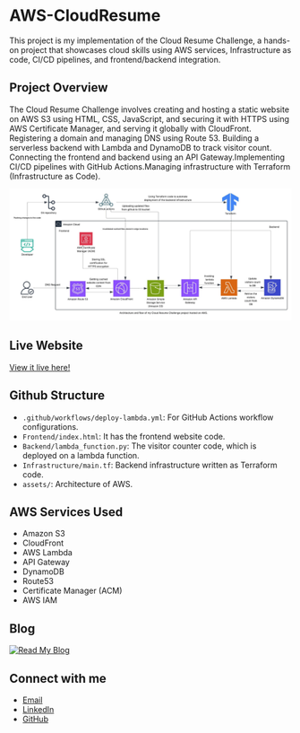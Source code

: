 # AWS-CloudResume                                               

This project is my implementation of the Cloud Resume Challenge, a hands-on project that showcases cloud skills using AWS services, Infrastructure as code, CI/CD pipelines, and frontend/backend integration.

## Project Overview
The Cloud Resume Challenge involves creating and hosting a static website on AWS S3 using HTML, CSS, JavaScript, and securing it with HTTPS using AWS Certificate Manager, and serving it globally with CloudFront. Registering a domain and managing DNS using Route 53. Building a serverless backend with Lambda and DynamoDB to track visitor count. Connecting the frontend and backend using an API Gateway.Implementing CI/CD pipelines with GitHub Actions.Managing infrastructure with Terraform (Infrastructure as Code).

![Architecture Diagram](assets/architecture.jpeg)

## Live Website
[View it live here!](https://anusha-cloud-resume.com)

## Github Structure
- `.github/workflows/deploy-lambda.yml`: For GitHub Actions workflow configurations.
- `Frontend/index.html`: It has the frontend website code.
- `Backend/lambda_function.py`: The visitor counter code, which is deployed on a lambda function.
- `Infrastructure/main.tf`: Backend infrastructure written as Terraform code.
- `assets/`: Architecture of AWS.

## AWS Services Used

* Amazon S3
* CloudFront
* AWS Lambda
* API Gateway
* DynamoDB
* Route53
* Certificate Manager (ACM)
* AWS IAM

## Blog

[![Read My Blog](https://img.shields.io/badge/Read%20My%20Blog-Click%20Here-blue?style=for-the-badge)](https://anushajampula.medium.com)

## Connect with me
- [Email](jampulaanusha12@gmail.com)
- [LinkedIn](https://linkedin.com/in/anusha-jampula-8148b2244)
- [GitHub](https://github.com/anushajampula)
